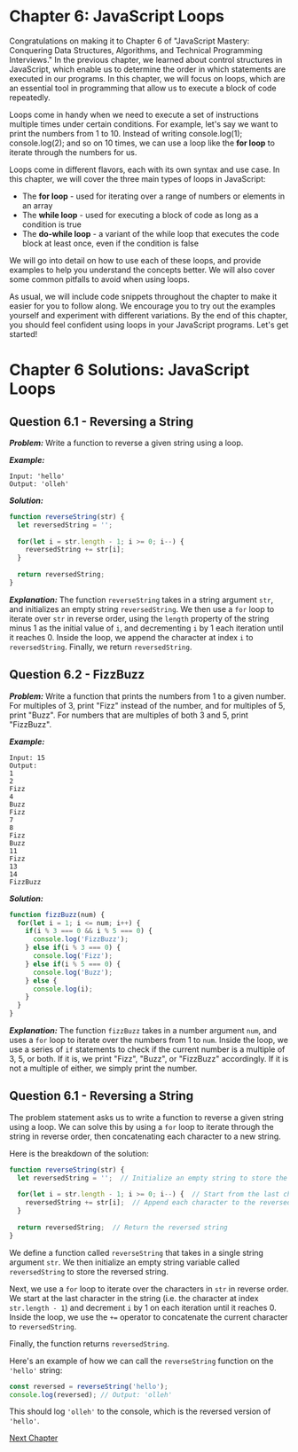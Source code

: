 # Chapter 6: JavaScript Loops

Congratulations on making it to Chapter 6 of "JavaScript Mastery: Conquering Data Structures, Algorithms, and Technical Programming Interviews." In the previous chapter, we learned about control structures in JavaScript, which enable us to determine the order in which statements are executed in our programs. In this chapter, we will focus on loops, which are an essential tool in programming that allow us to execute a block of code repeatedly.

Loops come in handy when we need to execute a set of instructions multiple times under certain conditions. For example, let's say we want to print the numbers from 1 to 10. Instead of writing console.log(1); console.log(2); and so on 10 times, we can use a loop like the **for loop** to iterate through the numbers for us.

Loops come in different flavors, each with its own syntax and use case. In this chapter, we will cover the three main types of loops in JavaScript:

- The **for loop** - used for iterating over a range of numbers or elements in an array
- The **while loop** - used for executing a block of code as long as a condition is true
- The **do-while loop** - a variant of the while loop that executes the code block at least once, even if the condition is false

We will go into detail on how to use each of these loops, and provide examples to help you understand the concepts better. We will also cover some common pitfalls to avoid when using loops.

As usual, we will include code snippets throughout the chapter to make it easier for you to follow along. We encourage you to try out the examples yourself and experiment with different variations. By the end of this chapter, you should feel confident using loops in your JavaScript programs. Let's get started!
# Chapter 6 Solutions: JavaScript Loops

## Question 6.1 - Reversing a String

***Problem:*** Write a function to reverse a given string using a loop.

***Example:***
```
Input: 'hello'
Output: 'olleh'
```

***Solution:***
```javascript
function reverseString(str) {
  let reversedString = '';
  
  for(let i = str.length - 1; i >= 0; i--) {
    reversedString += str[i];
  }
  
  return reversedString;
}
```

***Explanation:***
The function `reverseString` takes in a string argument `str`, and initializes an empty string `reversedString`. We then use a `for` loop to iterate over `str` in reverse order, using the `length` property of the string minus 1 as the initial value of `i`, and decrementing `i` by 1 each iteration until it reaches 0. Inside the loop, we append the character at index `i` to `reversedString`. Finally, we return `reversedString`.

## Question 6.2 - FizzBuzz

***Problem:*** Write a function that prints the numbers from 1 to a given number. For multiples of 3, print "Fizz" instead of the number, and for multiples of 5, print "Buzz". For numbers that are multiples of both 3 and 5, print "FizzBuzz".

***Example:***
```
Input: 15
Output:
1
2
Fizz
4
Buzz
Fizz
7
8
Fizz
Buzz
11
Fizz
13
14
FizzBuzz
```

***Solution:***
```javascript
function fizzBuzz(num) {
  for(let i = 1; i <= num; i++) {
    if(i % 3 === 0 && i % 5 === 0) {
      console.log('FizzBuzz');
    } else if(i % 3 === 0) {
      console.log('Fizz');
    } else if(i % 5 === 0) {
      console.log('Buzz');
    } else {
      console.log(i);
    }
  }
}
```

***Explanation:***
The function `fizzBuzz` takes in a number argument `num`, and uses a `for` loop to iterate over the numbers from 1 to `num`. Inside the loop, we use a series of `if` statements to check if the current number is a multiple of 3, 5, or both. If it is, we print "Fizz", "Buzz", or "FizzBuzz" accordingly. If it is not a multiple of either, we simply print the number.
## Question 6.1 - Reversing a String

The problem statement asks us to write a function to reverse a given string using a loop. We can solve this by using a `for` loop to iterate through the string in reverse order, then concatenating each character to a new string. 

Here is the breakdown of the solution:

```javascript
function reverseString(str) {
  let reversedString = '';  // Initialize an empty string to store the reversed string
  
  for(let i = str.length - 1; i >= 0; i--) {  // Start from the last character of the string and iterate backwards
    reversedString += str[i];  // Append each character to the reversedString variable
  }
  
  return reversedString;  // Return the reversed string
}
```

We define a function called `reverseString` that takes in a single string argument `str`. We then initialize an empty string variable called `reversedString` to store the reversed string.

Next, we use a `for` loop to iterate over the characters in `str` in reverse order. We start at the last character in the string (i.e. the character at index `str.length - 1`) and decrement `i` by 1 on each iteration until it reaches 0. Inside the loop, we use the `+=` operator to concatenate the current character to `reversedString`.

Finally, the function returns `reversedString`.

Here's an example of how we can call the `reverseString` function on the `'hello'` string:

```javascript
const reversed = reverseString('hello');
console.log(reversed); // Output: 'olleh'
```

This should log `'olleh'` to the console, which is the reversed version of `'hello'`.


[Next Chapter](07_Chapter07.md)
